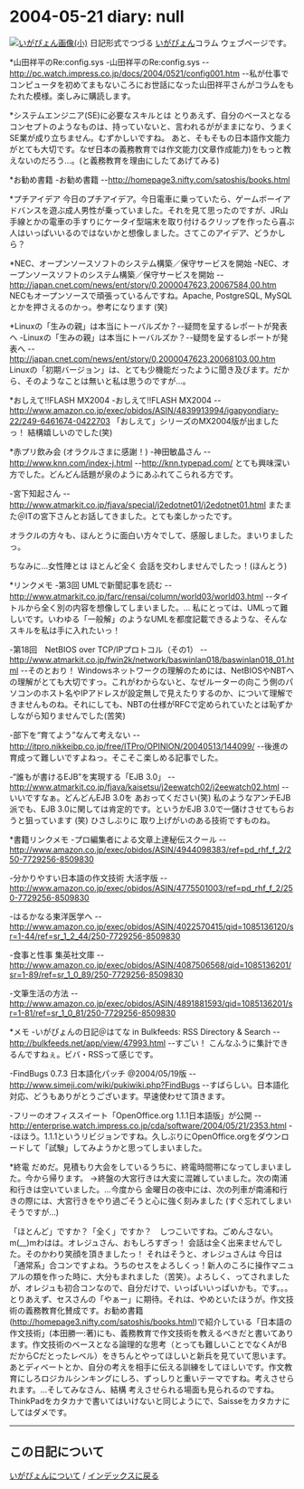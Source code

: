 2004-05-21 diary: null
=====================================================================================================
[![いがぴょん画像(小)](https://igapyon.github.io/diary/images/iga200306s.jpg "いがぴょん")](https://igapyon.github.io/diary/memo/memoigapyon.html) 日記形式でつづる [いがぴょん](https://igapyon.github.io/diary/memo/memoigapyon.html)コラム ウェブページです。

*山田祥平のRe:config.sys
-山田祥平のRe:config.sys
--http://pc.watch.impress.co.jp/docs/2004/0521/config001.htm
--私が仕事でコンピュータを初めてまもないころにお世話になった山田祥平さんがコラムをもたれた模様。楽しみに購読します。


*システムエンジニア(SE)に必要なスキルとは
とりあえず、自分のベースとなるコンセプトのようなものは、持っていないと、言われるががままになり、うまくSE業が成り立ちません。むずかしいですね。
あと、そもそもの日本語作文能力がとても大切です。なぜ日本の義務教育では作文能力(文章作成能力)をもっと教えないのだろう…。(と義務教育を理由にしたてあげてみる)

*お勧め書籍
-お勧め書籍
--http://homepage3.nifty.com/satoshis/books.html

*プチアイデア
今日のプチアイデア。今日電車に乗っていたら、ゲームボーイアドバンスを遊ぶ成人男性が乗っていました。それを見て思ったのですが、JR山手線とかの電車の手すりにケータイ型端末を取り付けるクリップを作ったら喜ぶ人はいっぱいいるのではないかと想像しました。さてこのアイデア、どうかしら？

*NEC、オープンソースソフトのシステム構築／保守サービスを開始
-NEC、オープンソースソフトのシステム構築／保守サービスを開始
--http://japan.cnet.com/news/ent/story/0,2000047623,20067584,00.htm
NECもオープンソースで頑張っているんですね。Apache, PostgreSQL, MySQLとかを押さえるのかっ。参考になります (笑)

*Linuxの「生みの親」は本当にトーバルズか？--疑問を呈するレポートが発表へ
-Linuxの「生みの親」は本当にトーバルズか？--疑問を呈するレポートが発表へ
--http://japan.cnet.com/news/ent/story/0,2000047623,20068103,00.htm
Linuxの「初期バージョン」は、とても少機能だったように聞き及びます。だから、そのようなことは無いと私は思うのですが…。

*おしえて!!FLASH MX2004
-おしえて!!FLASH MX2004
--http://www.amazon.co.jp/exec/obidos/ASIN/4839913994/igapyondiary-22/249-6461674-0422703
「おしえて」シリーズのMX2004版が出ましたっ！ 結構嬉しいのでした(笑)

*赤プリ飲み会 (オラクルさまに感謝！)
-神田敏晶さん
--http://www.knn.com/index-j.html
--http://knn.typepad.com/
とても興味深い方でした。どんどん話題が泉のようにあふれてこられる方です。

-宮下知起さん
--http://www.atmarkit.co.jp/fjava/special/j2edotnet01/j2edotnet01.html
またまた＠ITの宮下さんとお話してきました。とても楽しかったです。

オラクルの方々も、ほんとうに面白い方々でして、感服しました。まいりましたっ。

ちなみに…女性陣とは ほとんど全く 会話を交わしませんでしたっ！(ほんとう)

*リンクメモ
-第3回 UMLで新聞記事を読む
--http://www.atmarkit.co.jp/farc/rensai/column/world03/world03.html
--タイトルから全く別の内容を想像してしまいました。… 私にとっては、UMLって難しいです。いわゆる「一般解」のようなUMLを都度記載できるような、そんなスキルを私は手に入れたいっ！

-第18回　NetBIOS over TCP/IPプロトコル（その1）
--http://www.atmarkit.co.jp/fwin2k/network/baswinlan018/baswinlan018_01.html
--そのとおり！ Windowsネットワークの理解のためには、NetBIOSやNBTへの理解がとても大切ですっ。これがわからないと、なぜルーターの向こう側のパソコンのホスト名やIPアドレスが設定無しで見えたりするのか、について理解できませんものね。それにしても、NBTの仕様がRFCで定められていたとは恥ずかしながら知りませんでした(苦笑)

-部下を“育てよう”なんて考えない
--http://itpro.nikkeibp.co.jp/free/ITPro/OPINION/20040513/144099/
--後進の育成って難しいですよねっ。そこそこ楽しめる記事でした。


-“誰もが書けるEJB”を実現する「EJB 3.0」
--http://www.atmarkit.co.jp/fjava/kaisetsu/j2eewatch02/j2eewatch02.html
--いいですなぁ。どんどんEJB 3.0を あおってください(笑) 私のようなアンチEJB派でも、EJB 3.0に関しては肯定的です。というかEJB 3.0で一儲けさせてもらおうと狙っています (笑) ひさしぶりに 取り上げがいのある技術ですものね。

*書籍リンクメモ
-プロ編集者による文章上達秘伝スクール
--http://www.amazon.co.jp/exec/obidos/ASIN/4944098383/ref=pd_rhf_f_2/250-7729256-8509830

-分かりやすい日本語の作文技術 大活字版
--http://www.amazon.co.jp/exec/obidos/ASIN/4775501003/ref=pd_rhf_f_2/250-7729256-8509830

-はるかなる東洋医学へ
--http://www.amazon.co.jp/exec/obidos/ASIN/4022570415/qid=1085136120/sr=1-44/ref=sr_1_2_44/250-7729256-8509830

-食事と性事    集英社文庫
--http://www.amazon.co.jp/exec/obidos/ASIN/4087506568/qid=1085136201/sr=1-89/ref=sr_1_0_89/250-7729256-8509830

-文筆生活の方法
--http://www.amazon.co.jp/exec/obidos/ASIN/4891881593/qid=1085136201/sr=1-81/ref=sr_1_0_81/250-7729256-8509830

*メモ
-いがぴょんの日記＠はてな in Bulkfeeds: RSS Directory & Search
--http://bulkfeeds.net/app/view/47993.html
--すごい！ こんなふうに集計できるんですねぇ。ビバ・RSSって感じです。

-FindBugs 0.7.3 日本語化パッチ @2004/05/19版
--http://www.simeji.com/wiki/pukiwiki.php?FindBugs
--すばらしい。日本語化対応、どうもありがとうございます。早速使わせて頂きます。

-フリーのオフィススイート「OpenOffice.org 1.1.1日本語版」が公開
--http://enterprise.watch.impress.co.jp/cda/software/2004/05/21/2353.html
--ほほう。1.1.1というリビジョンですね。久しぶりにOpenOffice.orgをダウンロードして「試験」してみようかと思ってしまいました。

*終電
だめだ。見積もり大会をしているうちに、終電時間帯になってしまいました。今から帰ります。
→終盤の大宮行きは大変に混雑していました。次の南浦和行きは空いていました。…今度から 金曜日の夜中には、次の列車が南浦和行きの際には、大宮行きをやり過ごそうと心に強く刻みました (すぐ忘れてしまいそうですが…)

「ほとんど」ですか？「全く」ですか？　しつこいですね。ごめんさない。m(__)mわはは。オレジュさん、おもしろすぎっ！ 会話は全く出来ませんでした。そのかわり笑顔を頂きましたっ！ それはそうと、オレジュさんは 今日は 「通常系」合コンですよね。うちのセスをよろしくっ！新人のころに操作マニュアルの類を作った時に、大分もまれました（苦笑）。よろしく、ってされましたが、オレジュも初合コンなので、自分だけで、いっぱいいっぱいかも。です。。。とりあえず、セスさんの「やぁー」に期待。それは、やめといたほうが。作文技術の義務教育化賛成です。お勧め書籍(http://homepage3.nifty.com/satoshis/books.html)で紹介している「日本語の作文技術」(本田勝一:著)にも、義務教育で作文技術を教えるべきだと書いてあります。作文技術のベースとなる論理的な思考（とっても難しいことでなくAがBだからCだとったレベル）をきちんとやってほしいと新兵を見ていて思います。あとディベートとか、自分の考えを相手に伝える訓練をしてほしいです。作文教育にしろロジカルシンキングにしろ、ずっしりと重いテーマですね。考えさせられます。…そしてみなさん、結構 考えさせられる場面も見られるのですね。ThinkPadをカタカナで書いてはいけないと同じようにで、Saisseをカタカナにしてはダメです。

----------------------------------------------------------------------------------------------------

## この日記について
[いがぴょんについて](http://www.igapyon.jp/igapyon/diary/memo/memoigapyon.html) / [インデックスに戻る](https://igapyon.github.io/diary/idxall.html)

